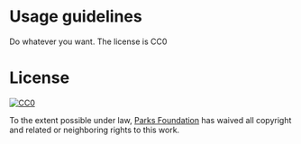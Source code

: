 # Usage guidelines
Do whatever you want. The license is CC0

# License
[![CC0](http://i.creativecommons.org/p/zero/1.0/88x31.png)](http://creativecommons.org/publicdomain/zero/1.0/)

To the extent possible under law, [Parks Foundation](http://parks.foundation) has waived all copyright and related or neighboring rights to this work.
